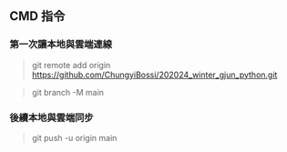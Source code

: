 ## CMD 指令
### 第一次讓本地與雲端連線
> git remote add origin https://github.com/ChungyiBossi/202024_winter_gjun_python.git

> git branch -M main

### 後續本地與雲端同步
> git push -u origin main